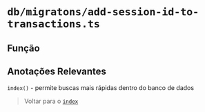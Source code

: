 # `db/migratons/add-session-id-to-transactions.ts`

## Função

## Anotações Relevantes

`index()` - permite buscas mais rápidas dentro do banco de dados

> Voltar para o [`index`](../../index.md)

